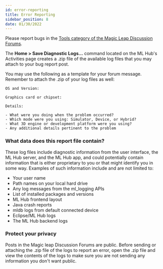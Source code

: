 ```yaml
---
id: error-reporting
title: Error Reporting
sidebar_position: 8
date: 01/30/2022
---
```


Please report bugs in the [Tools category of the Magic Leap Discussion Forums](https://forum.magicleap.com/hc/en-us/community/topics/115000047223-Tools).

The **Home > Save Diagnostic Logs…** command located on the ML Hub's Activities page creates a .zip file of the available log files that you may attach to your bug report post.

You may use the following as a template for your forum message. Remember to attach the .zip of your log files as well:

```dos
OS and Version:

Graphics card or chipset:

Details: 

- What were you doing when the problem occurred?
- Which mode were you using: Simulator, Device, or Hybrid?
- What 3D engine or development platform were you using?
- Any additional details pertinent to the problem
```

### What data does this report file contain?

These log files include diagnostic information from the user interface, the ML Hub server, and the ML Hub app, and could potentially contain information that is either proprietary to you or that might identify you in some way. Examples of such information include and are not limited to:

* Your user name
* Path names on your local hard drive
* Any log messages from the ml_logging APIs
* List of installed packages and versions
* ML Hub frontend layout
* Java crash reports
* mldb logs from default connected device
* Eclipse/ML Hub logs
* The ML Hub backend logs

### Protect your privacy

Posts in the Magic leap Discussion Forums are public. Before sending or attaching the .zip file of the logs to report an error, open the .zip file and view the contents of the logs to make sure you are not sending any information you don't want public.
